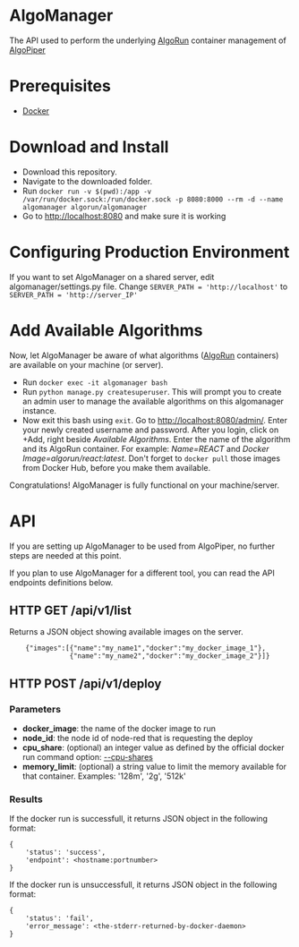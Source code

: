 # AlgoManager
The API used to perform the underlying [AlgoRun](https://github.com/algorun/algorun) container management of [AlgoPiper](https://github.com/algorun/algopiper)

# Prerequisites
- [Docker](http://www.docker.com/)


# Download and Install
- Download this repository.
- Navigate to the downloaded folder. 
- Run `docker run -v $(pwd):/app -v /var/run/docker.sock:/run/docker.sock -p 8080:8000 --rm -d --name algomanager algorun/algomanager`
- Go to [http://localhost:8080](http://localhost:8080) and make sure it is working

# Configuring Production Environment
If you want to set AlgoManager on a shared server, edit algomanager/settings.py file. Change `SERVER_PATH = 'http://localhost'` to `SERVER_PATH = 'http://server_IP'`

# Add Available Algorithms
Now, let AlgoManager be aware of what algorithms ([AlgoRun]((https://github.com/algorun/algorun)) containers) are available on your machine (or server).
- Run `docker exec -it algomanager bash`
- Run `python manage.py createsuperuser`. This will prompt you to create an admin user to manage the available algorithms on this algomanager instance.
- Now exit this bash using `exit`. Go to [http://localhost:8080/admin/](http://localhost:8080/admin/). Enter your newly created username and password. 
After you login, click on +Add, right beside *Available Algorithms*. Enter the name of the algorithm and its AlgoRun container.
For example: _Name=REACT_ and _Docker Image=algorun/react:latest_. Don't forget to `docker pull` those images from Docker Hub, before you make them available.

Congratulations! AlgoManager is fully functional on your machine/server.  

# API
If you are setting up AlgoManager to be used from AlgoPiper, no further steps are needed at this point.

If you plan to use AlgoManager for a different tool, you can read the API endpoints definitions below.

## HTTP GET /api/v1/list
Returns a JSON object showing available images on the server.
```
    {"images":[{"name":"my_name1","docker":"my_docker_image_1"},
               {"name":"my_name2","docker":"my_docker_image_2"}]}
```

## HTTP POST /api/v1/deploy
### Parameters
- **docker_image**: the name of the docker image to run
- **node_id**: the node id of node-red that is requesting the deploy
- **cpu_share**: (optional) an integer value as defined by the official docker run command option: [--cpu-shares](https://docs.docker.com/engine/reference/run/#/cpu-share-constraint) 
- **memory_limit**: (optional) a string value to limit the memory available for that container. Examples: '128m', '2g', '512k'

### Results
If the docker run is successfull, it returns JSON object in the following format:

```
{
    'status': 'success',
    'endpoint': <hostname:portnumber>
}
```

If the docker run is unsuccessfull, it returns JSON object in the following format:

```
{
    'status': 'fail',
    'error_message': <the-stderr-returned-by-docker-daemon>
}
```
